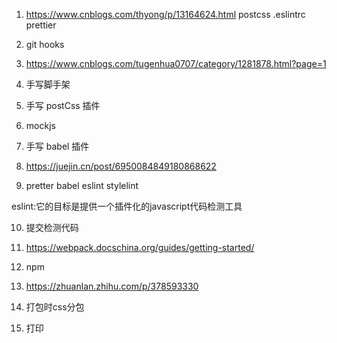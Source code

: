 1. https://www.cnblogs.com/thyong/p/13164624.html postcss .eslintrc prettier

2. git hooks

3. https://www.cnblogs.com/tugenhua0707/category/1281878.html?page=1
4. 手写脚手架
5. 手写 postCss 插件
6. mockjs
7. 手写 babel 插件

8. https://juejin.cn/post/6950084849180868622
9. pretter babel eslint stylelint

eslint:它的目标是提供一个插件化的javascript代码检测工具

10. 提交检测代码

11. https://webpack.docschina.org/guides/getting-started/

12. npm

13. https://zhuanlan.zhihu.com/p/378593330

14. 打包时css分包

15. 打印